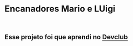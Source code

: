 <h1>Encanadores Mario e LUigi</h1
<br>
<br>
<h2>Esse projeto foi que aprendi no <a href=¨https:/rodolfomori.com.br/Devclub¨a/>Devclub</h2>
